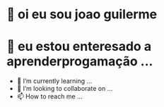 # 👋 oi eu sou joao guilerme
# 👀 eu estou enteresado a aprenderprogamação ...
- 🌱 I’m currently learning ...
- 💞️ I’m looking to collaborate on ...
- 📫 How to reach me ...

<!---
joaoguilhermebenites/joaoguilhermebenites is a ✨ special ✨ repository because its `README.md` (this file) appears on your GitHub profile.
You can click the Preview link to take a look at your changes.
--->

